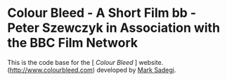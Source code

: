 # Colour Bleed - A Short Film bb - Peter Szewczyk in Association with the BBC Film Network

This is the code base for the [ *Colour Bleed* ] website.
(http://www.colourbleed.com) developed by 
[Mark Sadegi](http://www.marksadegi.com).